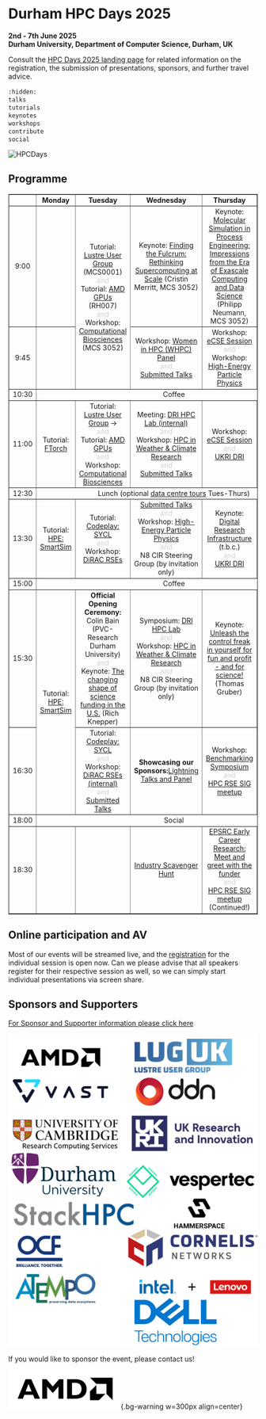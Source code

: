 # Durham HPC Days 2025
**2nd - 7th June 2025**\
**Durham University, Department of Computer Science, Durham, UK**

Consult the [HPC Days 2025 landing page](https://www.durham.ac.uk/research/institutes-and-centres/data-science/events-/durham---hpc-days/) for related information on the registration, the submission of presentations, sponsors, and further travel advice.

```{toctree}
:hidden:
talks
tutorials
keynotes
workshops
contribute
social
```

![HPCDays](../images/HPC-days-pic.png)

## Programme

<!-- <table border="1" cellspacing="0" cellpadding="5"> -->
<table border="1" style="width: 100%; text-align: center;">
<tr>
  <td></td>
  <td><b>Monday </b></td>
  <td><b>Tuesday </b></td>
  <td><b>Wednesday </b></td>
  <td><b>Thursday </b></td>
  <td><b>Friday </b></td>
  <td><b>Saturday </b></td>
</tr>
<tr>
  <td> 9:00 </td>
  <td> </td>
  <td rowspan="2"> 
    Tutorial: <a href="tutorials.html#lustre-user-group-darshan-profiling-on-lustre">Lustre User Group</a> (MCS0001) 
    <br /><div style="color:LightGrey;font-size=50%">and</div>  
    Tutorial: <a href="tutorials.html#amd-gpus-simplify-your-hpc-application-port-to-gpus-openmp-and-managed-memory-on-amd-mi300a-and-mi300x">AMD GPUs</a> (RH007) 
    <br /><div style="color:LightGrey;font-size=50%">and</div> 
    Workshop: <a href="workshops.html#computational-biosciences">Computational Biosciences</a> (MCS 3052)
  </td>
  <td> Keynote: <a href="keynotes.html#cristin-merritt-chief-marketing-officer-alces-flight-ltd">Finding the Fulcrum: Rethinking Supercomputing at Scale</a> (Cristin Merritt, MCS 3052)</td>
  <td> Keynote: <a href="keynotes.html#prof-dr-philipp-neumann">Molecular Simulation in Process Engineering: Impressions from the Era of Exascale Computing and Data Science</a> (Philipp Neumann, MCS 3052) </td>
  <td> Keynote: <a href="keynotes.html#dr-katy-clough-stfc-ernest-rutherford-research-fellow">Challenges and Opportunities in HPC for Numerical Relativity</a> (Katy Clough, MCS 3052) </td>
  <td rowspan=13> <a href="social.html">Join us for our Saturday Social!</a> </td>
</tr>
<tr>
  <td> 9:45 </td>
  <td>  </td>
  <td> Workshop: <a href="workshops.html#women-in-hpc-whpc">Women in HPC (WHPC) Panel</a> <br /><div style="color:LightGrey;font-size=50%">and</div> <a href="talks.html#wednesday-4-june-2025-09-45-to-10-30">Submitted Talks</a> </td>
  <td> Workshop: <a href="workshops.html#ecse-session">eCSE Session</a> <br /><div style="color:LightGrey;font-size=50%">and</div>Workshop: <a href="workshops.html#id1">High-Energy Particle Physics</a> </td>
  <td> Workshop: <a href="workshops.html#numerical-relativity">Numerical Relativity</a> <br /><div style="color:LightGrey;font-size=50%">and</div>
       Workshop: <a href="workshops.html#id2">Benchmarking Symposium</a> </td>
</tr> 
<tr>
  <td> 10:30 </td>
  <td colspan="5" align="center">Coffee</td>
</tr>
<tr>
  <td> 11:00 </td>
  <td> Tutorial: <a href="tutorials.html#iccs-ftorch">FTorch</a> </td>
  <td> Tutorial: <a href="tutorials.html#lustre-user-group-darshan-profiling-on-lustre">Lustre User Group</a>  → <br /><div style="color:LightGrey;font-size=50%">and</div> Tutorial: <a href="tutorials.html#amd-gpus-simplify-your-hpc-application-port-to-gpus-openmp-and-managed-memory-on-amd-mi300a-and-mi300x">AMD GPUs</a><br /><div style="color:LightGrey;font-size=50%">and</div> Workshop: <a href="workshops.html#computational-biosciences">Computational Biosciences</a> </td>
  <td> Meeting: <a href="dri.html">DRI HPC Lab (internal)</a> <br /><div style="color:LightGrey;font-size=50%">and</div> Workshop: <a href="workshops.html#hpc-in-weather-climate-research">HPC in Weather & Climate Research</a>  <br /><div style="color:LightGrey;font-size=50%">and</div> <a href="talks.html#wednesday-4-june-2025-11-00-to-12-30">Submitted Talks</a></td>
  <td> Workshop: <a href="workshops.html#ecse-session">eCSE Session</a>  <br /><div style="color:LightGrey;font-size=50%">and</div><a href="dri.html">UKRI DRI</a> </td>
  <td> Workshop: <a href="workshops.html#numerical-relativity">Numerical Relativity</a>  <br /><div style="color:LightGrey;font-size=50%">and</div>Workshop: <a href="workshops.html#id3">Women in HPC (WHPC) </a> </td>
</tr> 
<tr>
  <td> 12:30 </td>
  <td colspan="5" align="center">Lunch (optional <a href="datacentre.html">data centre tours</a> Tues-Thurs)</td>
</tr>
<tr>
  <td> 13:30 </td>
  <td> Tutorial: <a href="tutorials.html#hpe-smartsim"> HPE: SmartSim</a> </td>
  <td> Tutorial: <a href="tutorials.html#codeplay-accelerate-your-code-on-gpus-and-more-using-c-and-sycl">Codeplay: SYCL</a>  <br /><div style="color:LightGrey;font-size=50%">and</div> Workshop: <a href="workshops.html#dirac-rses"> DiRAC RSEs </a> </td>
  <td> 
    <a href="talks.html#wednesday-4-june-2025-13-30-to-15-00">Submitted Talks</a> 
    <br /><div style="color:LightGrey;font-size=50%">and</div> 
    Workshop: <a href="workshops.html#hpc-htc-in-high-energy-physics">High-Energy Particle Physics</a> 
    <br /><div style="color:LightGrey;font-size=50%">and</div>
    N8 CIR Steering Group (by invitation only)
  </td>
  <td> Keynote: <a href="dri.html">Digital Research Infrastructure</a> <br /> (t.b.c.) <br /><div style="color:LightGrey;font-size=50%">and</div> <a href="dri.html">UKRI DRI</a></td>
  <td> Workshop: <a href="workshops.html#cosec">CoSeC</a>  <br /><div style="color:LightGrey;font-size=50%">and</div>Workshop: <a href="workshops.html#id4">Particle physics</a> </td>
</tr> 
<tr>
  <td> 15:00 </td>
  <td colspan="5" align="center">Coffee</td>
</tr>
<tr>
  <td> 15:30 </td>
  <td rowspan="2"> Tutorial: <a href="tutorials.html#hpe-smartsim"> HPE: SmartSim</a> </td>
  <td> 
    <b>Official Opening Ceremony:</b> <br /> Colin Bain (PVC-Research Durham University) 
     <br /><div style="color:LightGrey;font-size=50%">and</div> 
     Keynote: <a href="keynotes.html#knepper">The changing shape of science funding in the U.S.</a> (Rich Knepper)
  </td>
  <td> 
    Symposium: <a href="dri.html">DRI HPC Lab</a> 
    <br /><div style="color:LightGrey;font-size=50%">and</div> 
    Workshop: <a href="workshops.html#hpc-in-weather-climate-research">HPC in Weather & Climate Research</a> 
    <br /><div style="color:LightGrey;font-size=50%">and</div>
    N8 CIR Steering Group (by invitation only)
  </td>
  <td> Keynote: <a href="keynotes.html#thomas-gruber-regionales-rechenzentrum-erlangen-rrze">Unleash the control freak in yourself for fun and profit - and for science!</a> (Thomas Gruber) </td>
  <td> Panel: <a href="workshops.html#cosec">Creating a cohesive distributed Digital Research Infrastructure</a> </td>
</tr>
<tr>
  <td> 16:30 </td>
  <td> Tutorial: <a href="tutorials.html#codeplay-accelerate-your-code-on-gpus-and-more-using-c-and-sycl">Codeplay: SYCL</a> <br /><div style="color:LightGrey;font-size=50%">and</div>  Workshop: <a href="workshops.html#dirac-rses">DiRAC RSEs (internal)</a>  <br /><div style="color:LightGrey;font-size=50%">and</div><a href="talks.html#tuesday-3-june-2025-16-30-to-17-50">Submitted Talks</a></td>
  <td> <b>Showcasing our Sponsors:</b><a href="lightning.html">Lightning Talks and Panel</a></td>
  <td>Workshop: <a href="workshops.html#benchmarking-symposium-benchmarking-of-hpc-systems-for-simulation-and-ai">Benchmarking Symposium</a><br /><div style="color:LightGrey;font-size=50%">and</div><a href="workshops.html#hpc-rse-sig-meet-up">HPC RSE SIG meetup</a></td>
</tr>
<tr>
  <td> 18:00 </td>
  <td colspan="5" align="center">Social</td>
</tr>
<tr>
  <td>18:30</td>
  <td />
  <td />
  <td><a href="lightning.html#scavenger-hunt">Industry Scavenger Hunt</a></td>
  <td><a href="keynotes.html#christian-oganbule-epsrc">EPSRC Early Career Research: Meet and greet with the funder</a><br /><div style="color:LightGrey;font-size=50%">and</div><a href="workshops.html#hpc-rse-sig-meet-up">HPC RSE SIG meetup</a> <br />(Continued!)</td>
</tr>
</table>

## Online participation and AV

Most of our events will be streamed live, and the [registration](https://www.canva.com/design/DAGoFjE29xE/L3GYz3LL3ZLcomD9ArYXig/view) for the individual session is open now.
Can we please advise that all speakers register for their respective session as well, so we can simply start individual presentations via screen share.

## Sponsors and Supporters

[For Sponsor and Supporter information please click here](sponsor.md)

![Sponsors](../images/logos.png)



If you would like to sponsor the event, please contact us!

![AnimatedSponsors](../images/animatedhpcdayslogo.gif){.bg-warning w=300px align=center}

